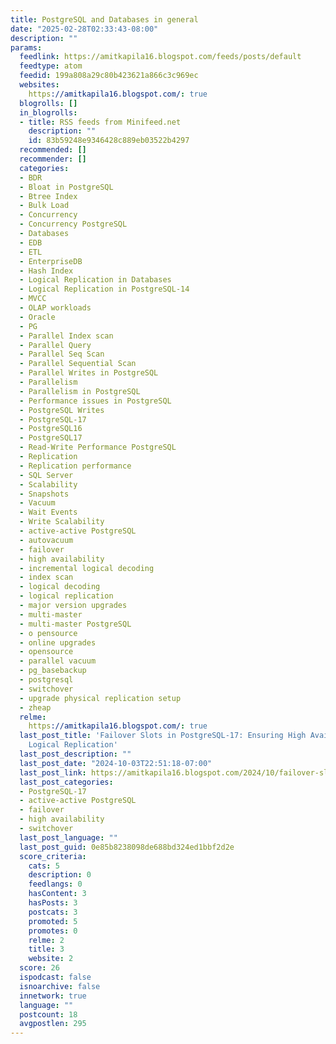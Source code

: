 ```yaml
---
title: PostgreSQL and Databases in general
date: "2025-02-28T02:33:43-08:00"
description: ""
params:
  feedlink: https://amitkapila16.blogspot.com/feeds/posts/default
  feedtype: atom
  feedid: 199a808a29c80b423621a866c3c969ec
  websites:
    https://amitkapila16.blogspot.com/: true
  blogrolls: []
  in_blogrolls:
  - title: RSS feeds from Minifeed.net
    description: ""
    id: 83b59248e9346428c889eb03522b4297
  recommended: []
  recommender: []
  categories:
  - BDR
  - Bloat in PostgreSQL
  - Btree Index
  - Bulk Load
  - Concurrency
  - Concurrency PostgreSQL
  - Databases
  - EDB
  - ETL
  - EnterpriseDB
  - Hash Index
  - Logical Replication in Databases
  - Logical Replication in PostgreSQL-14
  - MVCC
  - OLAP workloads
  - Oracle
  - PG
  - Parallel Index scan
  - Parallel Query
  - Parallel Seq Scan
  - Parallel Sequential Scan
  - Parallel Writes in PostgreSQL
  - Parallelism
  - Parallelism in PostgreSQL
  - Performance issues in PostgreSQL
  - PostgreSQL Writes
  - PostgreSQL-17
  - PostgreSQL16
  - PostgreSQL17
  - Read-Write Performance PostgreSQL
  - Replication
  - Replication performance
  - SQL Server
  - Scalability
  - Snapshots
  - Vacuum
  - Wait Events
  - Write Scalability
  - active-active PostgreSQL
  - autovacuum
  - failover
  - high availability
  - incremental logical decoding
  - index scan
  - logical decoding
  - logical replication
  - major version upgrades
  - multi-master
  - multi-master PostgreSQL
  - o pensource
  - online upgrades
  - opensource
  - parallel vacuum
  - pg_basebackup
  - postgresql
  - switchover
  - upgrade physical replication setup
  - zheap
  relme:
    https://amitkapila16.blogspot.com/: true
  last_post_title: 'Failover Slots in PostgreSQL-17: Ensuring High Availability with
    Logical Replication'
  last_post_description: ""
  last_post_date: "2024-10-03T22:51:18-07:00"
  last_post_link: https://amitkapila16.blogspot.com/2024/10/failover-slots-in-postgresql-17.html
  last_post_categories:
  - PostgreSQL-17
  - active-active PostgreSQL
  - failover
  - high availability
  - switchover
  last_post_language: ""
  last_post_guid: 0e85b8238098de688bd324ed1bbf2d2e
  score_criteria:
    cats: 5
    description: 0
    feedlangs: 0
    hasContent: 3
    hasPosts: 3
    postcats: 3
    promoted: 5
    promotes: 0
    relme: 2
    title: 3
    website: 2
  score: 26
  ispodcast: false
  isnoarchive: false
  innetwork: true
  language: ""
  postcount: 18
  avgpostlen: 295
---
```

